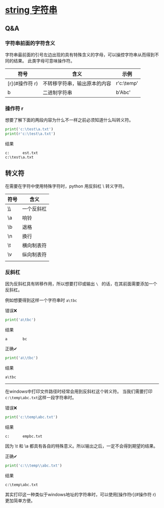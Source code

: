 # [string 字符串](https://docs.python.org/zh-cn/3/library/string.html)

## Q&A

### 字符串前面的字符含义

字符串最前面的引号左边出现的具有特殊含义的字母，可以操控字符串从而得到不同的结果。
此类字母可意味操作符。

| 符号     | 含义             | 示例         |
|--------|----------------|------------|
| [r](#操作符 r) | 不转移字符串，输出原本的内容 | r'c:\temp' |
| b      | 二进制字符串         | b'Abc'     |



### 操作符 r

想要了解下面的两段内容为什么不一样之前必须知道什么叫转义符。
```python
print('c:\test\a.txt')
print(r'c:\test\a.txt')
```
结果
```
c:      est.txt
c:\test\a.txt
```


## 转义符
在需要在字符中使用特殊字符时，python 用反斜杠 \ 转义字符。

| 符号           | 含义    |
|--------------|-------|
| [\\\\](#反斜杠) | 一个反斜杠 |
| \a           | 响铃    |
| \b           | 退格    |
| \n           | 换行    |
| \t           | 横向制表符 |
| \v           | 纵向制表符 |
|              |       |


### 反斜杠

因为反斜杠具有转移作用，所以想要打印或输出 `\ ` 的话，在其前面需要添加一个反斜杠。

例如想要得到这样一个字符串时 `a\tbc `

错误❌
```python
print('a\tbc')
```
结果
```
a       bc
```

正确✔
```python
print('a\\tbc')
```
结果
```
a\tbc
```

---

在windows中打印文件路径时经常会用到反斜杠这个转义符。
当我们需要打印`c:\temp\abc.txt`这样一段字符串时。

错误❌
```python
print('c:\temp\abc.txt')
```
结果
```
c:      empbc.txt
```
因为 \t 和 \a 都具有各自的特殊意义。所以输出之后，一定不会得到期望的结果。

正确✔
```python
print('c:\\temp\\abc.txt')
```
结果
```
c:\temp\abc.txt
```

其实打印这一种类似于windows地址的字符串时，可以使用[操作符r](#操作符 r) 更加简单方便。
